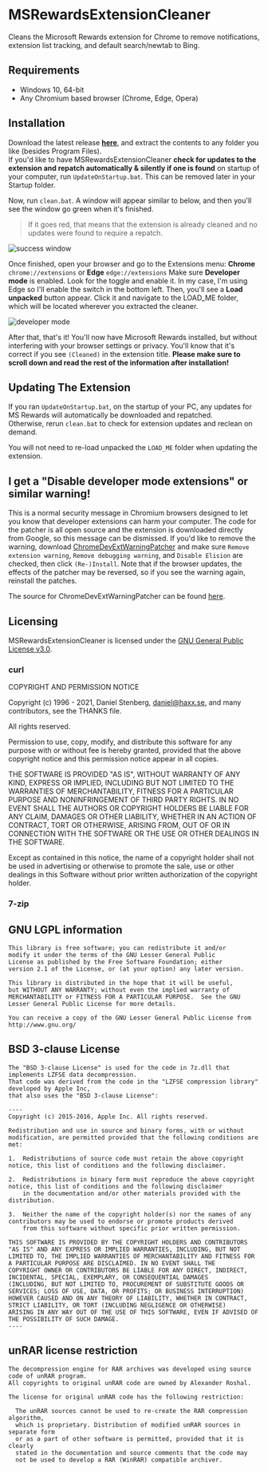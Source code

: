 # MSRewardsExtensionCleaner
Cleans the Microsoft Rewards extension for Chrome to remove notifications, extension list tracking, and default search/newtab to Bing.

## Requirements
- Windows 10, 64-bit
- Any Chromium based browser (Chrome, Edge, Opera)

## Installation
Download the latest release [**here**](https://github.com/burritosoftware/MSRewardsExtensionCleaner/archive/refs/heads/main.zip), and extract the contents to any folder you like (besides Program Files).  
If you'd like to have MSRewardsExtensionCleaner **check for updates to the extension and repatch automatically & silently if one is found** on startup of your computer, run `UpdateOnStartup.bat`. This can be removed later in your Startup folder. 

Now, run `clean.bat`. A window will appear similar to below, and then you'll see the window go green when it's finished.
> If it goes red, that means that the extension is already cleaned and no updates were found to require a repatch.

![success window](https://media.discordapp.net/attachments/558842854462717954/824522399633899560/unknown.png)

Once finished, open your browser and go to the Extensions menu: **Chrome** `chrome://extensions` or **Edge** `edge://extensions`
Make sure **Developer mode** is enabled. Look for the toggle and enable it. In my case, I'm using Edge so I'll enable the switch in the bottom left.
Then, you'll see a **Load unpacked** button appear. Click it and navigate to the LOAD_ME folder, which will be located wherever you extracted the cleaner.

![developer mode](https://media.discordapp.net/attachments/558842854462717954/824522697606037534/unknown.png)

After that, that's it! You'll now have Microsoft Rewards installed, but without interfering with your browser settings or privacy. You'll know that it's correct if you see `(Cleaned)` in the extension title. **Please make sure to scroll down and read the rest of the information after installation!**

## Updating The Extension
If you ran `UpdateOnStartup.bat`, on the startup of your PC, any updates for MS Rewards will automatically be downloaded and repatched.  
Otherwise, rerun `clean.bat` to check for extension updates and reclean on demand. 

You will not need to re-load unpacked the `LOAD_ME` folder when updating the extension.

## I get a "Disable developer mode extensions" or similar warning!

This is a normal security message in Chromium browsers designed to let you know that developer extensions can harm your computer. The code for the patcher is all open source and the extension is downloaded directly from Google, so this message can be dismissed. If you'd like to remove the warning, download [ChromeDevExtWarningPatcher](https://github.com/Ceiridge/Chrome-Developer-Mode-Extension-Warning-Patcher/releases/latest/download/ChromeDevExtWarningPatcher.zip) and make sure `Remove extension warning`, `Remove debugging warning`, and `Disable Elision` are checked, then click `(Re-)Install`. Note that if the browser updates, the effects of the patcher may be reversed, so if you see the warning again, reinstall the patches.

The source for ChromeDevExtWarningPatcher can be found [here](https://github.com/Ceiridge/Chrome-Developer-Mode-Extension-Warning-Patcher).

## Licensing

MSRewardsExtensionCleaner is licensed under the [GNU General Public License v3.0](https://github.com/burritosoftware/MSRewardsExtensionCleaner/blob/main/LICENSE).

### curl

COPYRIGHT AND PERMISSION NOTICE

Copyright (c) 1996 - 2021, Daniel Stenberg, daniel@haxx.se, and many contributors, see the THANKS file.

All rights reserved.

Permission to use, copy, modify, and distribute this software for any purpose with or without fee is hereby granted, provided that the above copyright notice and this permission notice appear in all copies.

THE SOFTWARE IS PROVIDED "AS IS", WITHOUT WARRANTY OF ANY KIND, EXPRESS OR IMPLIED, INCLUDING BUT NOT LIMITED TO THE WARRANTIES OF MERCHANTABILITY, FITNESS FOR A PARTICULAR PURPOSE AND NONINFRINGEMENT OF THIRD PARTY RIGHTS. IN NO EVENT SHALL THE AUTHORS OR COPYRIGHT HOLDERS BE LIABLE FOR ANY CLAIM, DAMAGES OR OTHER LIABILITY, WHETHER IN AN ACTION OF CONTRACT, TORT OR OTHERWISE, ARISING FROM, OUT OF OR IN CONNECTION WITH THE SOFTWARE OR THE USE OR OTHER DEALINGS IN THE SOFTWARE.

Except as contained in this notice, the name of a copyright holder shall not be used in advertising or otherwise to promote the sale, use or other dealings in this Software without prior written authorization of the copyright holder.

### 7-zip
GNU LGPL information
--------------------

    This library is free software; you can redistribute it and/or
    modify it under the terms of the GNU Lesser General Public
    License as published by the Free Software Foundation; either
    version 2.1 of the License, or (at your option) any later version.

    This library is distributed in the hope that it will be useful,
    but WITHOUT ANY WARRANTY; without even the implied warranty of
    MERCHANTABILITY or FITNESS FOR A PARTICULAR PURPOSE.  See the GNU
    Lesser General Public License for more details.

    You can receive a copy of the GNU Lesser General Public License from
    http://www.gnu.org/




  BSD 3-clause License
  --------------------

    The "BSD 3-clause License" is used for the code in 7z.dll that implements LZFSE data decompression.
    That code was derived from the code in the "LZFSE compression library" developed by Apple Inc,
    that also uses the "BSD 3-clause License":

    ----
    Copyright (c) 2015-2016, Apple Inc. All rights reserved.

    Redistribution and use in source and binary forms, with or without modification, are permitted provided that the following conditions are met:

    1.  Redistributions of source code must retain the above copyright notice, this list of conditions and the following disclaimer.

    2.  Redistributions in binary form must reproduce the above copyright notice, this list of conditions and the following disclaimer
        in the documentation and/or other materials provided with the distribution.

    3.  Neither the name of the copyright holder(s) nor the names of any contributors may be used to endorse or promote products derived
        from this software without specific prior written permission.

    THIS SOFTWARE IS PROVIDED BY THE COPYRIGHT HOLDERS AND CONTRIBUTORS "AS IS" AND ANY EXPRESS OR IMPLIED WARRANTIES, INCLUDING, BUT NOT
    LIMITED TO, THE IMPLIED WARRANTIES OF MERCHANTABILITY AND FITNESS FOR A PARTICULAR PURPOSE ARE DISCLAIMED. IN NO EVENT SHALL THE
    COPYRIGHT OWNER OR CONTRIBUTORS BE LIABLE FOR ANY DIRECT, INDIRECT, INCIDENTAL, SPECIAL, EXEMPLARY, OR CONSEQUENTIAL DAMAGES
    (INCLUDING, BUT NOT LIMITED TO, PROCUREMENT OF SUBSTITUTE GOODS OR SERVICES; LOSS OF USE, DATA, OR PROFITS; OR BUSINESS INTERRUPTION)
    HOWEVER CAUSED AND ON ANY THEORY OF LIABILITY, WHETHER IN CONTRACT, STRICT LIABILITY, OR TORT (INCLUDING NEGLIGENCE OR OTHERWISE)
    ARISING IN ANY WAY OUT OF THE USE OF THIS SOFTWARE, EVEN IF ADVISED OF THE POSSIBILITY OF SUCH DAMAGE.
    ----




  unRAR license restriction
  -------------------------

    The decompression engine for RAR archives was developed using source
    code of unRAR program.
    All copyrights to original unRAR code are owned by Alexander Roshal.

    The license for original unRAR code has the following restriction:

      The unRAR sources cannot be used to re-create the RAR compression algorithm,
      which is proprietary. Distribution of modified unRAR sources in separate form
      or as a part of other software is permitted, provided that it is clearly
      stated in the documentation and source comments that the code may
      not be used to develop a RAR (WinRAR) compatible archiver.
